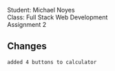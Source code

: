 
Student: Michael Noyes<br>
Class: Full Stack Web Development<br>
Assignment 2<br>

## Changes
~~~
added 4 buttons to calculator
~~~

